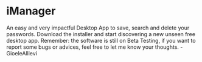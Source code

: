 # iManager
An easy and very impactful Desktop App to save, search and delete your passwords.
Download the installer and start discovering a new unseen free desktop app.
Remember: the software is still on Beta Testing, if you want to report some bugs or advices, feel free to let me know your thoughts.
-GioeleAllievi

